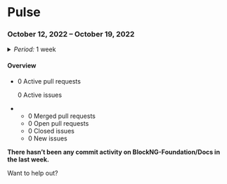 # Pulse

### October 12, 2022 – October 19, 2022

<details>

<summary><em>Period:</em> 1 week</summary>

Filter activity



</details>

#### Overview

*   0 Active pull requests

    0 Active issues
*
  * 0 Merged pull requests
  * 0 Open pull requests
  * 0 Closed issues
  * 0 New issues

**There hasn’t been any commit activity on BlockNG-Foundation/Docs in the last week.**

Want to help out?
